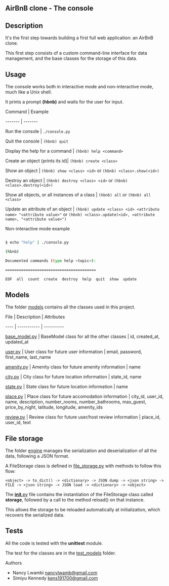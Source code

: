 ## AirBnB clone - The console

## Description

It's the first step towards building a first full web application: an AirBnB clone.

This first step consists of a custom command-line interface for data management, and the base classes for the storage of this data.



## Usage

The console works both in interactive mode and non-interactive mode, much like a Unix shell.

It prints a prompt **(hbnb)** and waits for the user for input.

Command | Example

------- | -------

Run the console | ```./console.py```

Quit the console | ```(hbnb) quit```

Display the help for a command | ```(hbnb) help <command>```

Create an object (prints its id)| ```(hbnb) create <class>```

Show an object | ```(hbnb) show <class> <id>``` or ```(hbnb) <class>.show(<id>)```

Destroy an object | ```(hbnb) destroy <class> <id>``` or ```(hbnb) <class>.destroy(<id>)```

Show all objects, or all instances of a class | ```(hbnb) all``` or ```(hbnb) all <class>```

Update an attribute of an object | ```(hbnb) update <class> <id> <attribute name> "<attribute value>"``` or ```(hbnb) <class>.update(<id>, <attribute name>, "<attribute value>")```

Non-interactive mode example

```bash

$ echo "help" | ./console.py

(hbnb)

Documented commands (type help <topic>):

========================================

EOF  all  count  create  destroy  help  quit  show  update

```

## Models

The folder [models](./models/) contains all the classes used in this project.

File | Description | Attributes

---- | ----------- | ----------

[base_model.py](./models/base_model.py) | BaseModel class for all the other classes | id, created_at, updated_at

[user.py](./models/user.py) | User class for future user information | email, password, first_name, last_name

[amenity.py](./models/amenity.py) | Amenity class for future amenity information | name

[city.py](./models/city.py) | City class for future location information | state_id, name

[state.py](./models/state.py) | State class for future location information | name

[place.py](./models/place.py) | Place class for future accomodation information | city_id, user_id, name, description, number_rooms, number_bathrooms, max_guest, price_by_night, latitude, longitude, amenity_ids

[review.py](./models/review.py) | Review class for future user/host review information | place_id, user_id, text

## File storage

The folder [engine](./models/engine/) manages the serialization and deserialization of all the data, following a JSON format.

A FileStorage class is defined in [file_storage.py](./models/engine/file_storage.py) with methods to follow this flow:

```<object> -> to_dict() -> <dictionary> -> JSON dump -> <json string> -> FILE -> <json string> -> JSON load -> <dictionary> -> <object>```

The [__init__.py](./models/__init__.py) file contains the instantiation of the FileStorage class called **storage**, followed by a call to the method reload() on that instance.

This allows the storage to be reloaded automatically at initialization, which recovers the serialized data.

## Tests

All the code is tested with the **unittest** module.

The test for the classes are in the [test_models](./tests/test_models/) folder.

Authors
* Nancy Lwambi <nancylwamb@gmail.com>
* Simiyu Kennedy <kens191700@gmail.com>